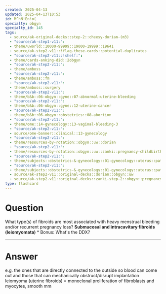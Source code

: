 ```yaml
---
created: 2025-04-13
updated: 2025-04-13T10:53
id: M^hN!En!o(
specialty: obgyn
specialty_id: 145
tags:
  - source/ak-original-decks::step-2::cheesy-dorian-(m3)
  - "source/ak-step1-v11:": 
  - theme/uworld::10000-99999::19000-19999::19641
  - source/ak-step2-v11::!flag-these-cards::potential-duplicates
  - "source/ak-step2-v11::!shelf:": 
  - theme/cards-anking-did::2obgyn
  - "source/ak-step2-v11:": 
  - theme/amboss
  - "source/ak-step2-v11:": 
  - theme/amboss::fm
  - "source/ak-step2-v11:": 
  - theme/amboss::surgery
  - "source/ak-step2-v11:": 
  - theme/b&b::06-obgyn::gyne::07-abnormal-uterine-bleeding
  - "source/ak-step2-v11:": 
  - theme/b&b::06-obgyn::gyne::12-uterine-cancer
  - "source/ak-step2-v11:": 
  - theme/b&b::06-obgyn::obstetrics::08-abortion
  - "source/ak-step2-v11:": 
  - theme/ome::14-gynecology::13-vaginal-bleeding-3
  - "source/ak-step2-v11:": 
  - source/ome-banner::clinical::13-gynecology
  - "source/ak-step2-v11:": 
  - theme/resources-by-rotation::obgyn::uw::dorian
  - "source/ak-step2-v11:": 
  - theme/resources-by-rotation::obgyn::uw::zanki::pregnancy-childbirth-puerperium
  - "source/ak-step2-v11:": 
  - theme/subjects::obstetrics-&-gynecology::01-gynecology::uterus::pathology::leiomyoma-fibroid
  - "source/ak-step2-v11:": 
  - theme/subjects::obstetrics-&-gynecology::01-gynecology::uterus::pathology::leiomyoma-fibroid::pathophysiology
  - source/ak-step2-v11::original-decks::dorian::obgyn::uw
  - source/ak-step2-v11::original-decks::zanki-step-2::obgyn::pregnancy,-childbirth-&-puerperium"
type: flashcard
---
```


# Question
What type(s) of fibroids are most associated with heavy menstrual bleeding and/or recurrent pregnancy loss?   **Submucosal and intracavitary fibroids (leiomyomata)**   * Bonus: What's the DDX?

---

# Answer
e.g. the ones that are directly connected to the outside so blood can come out and those that can mechanically obstruct/disrupt implantation   leiomyoma (uterine fibroids) = monoclonal proliferation of fibroblasts and myocytes, smooth mm